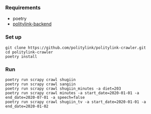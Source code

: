 ### Requirements
* poetry
* [politylink-backend](https://github.com/politylink/politylink-backend)

### Set up
```
git clone https://github.com/politylink/politylink-crawler.git
cd politylink-crawler
poetry install
``` 

### Run
```shell script
poetry run scrapy crawl shugiin
poetry run scrapy crawl sangiin
poetry run scrapy crawl shugiin_minutes -a diet=203
poetry run scrapy crawl minutes -a start_date=2020-01-01 -a end_date=2020-07-01 -a speech=false
poetry run scrapy crawl shugiin_tv -a start_date=2020-01-01 -a end_date=2020-01-02
```